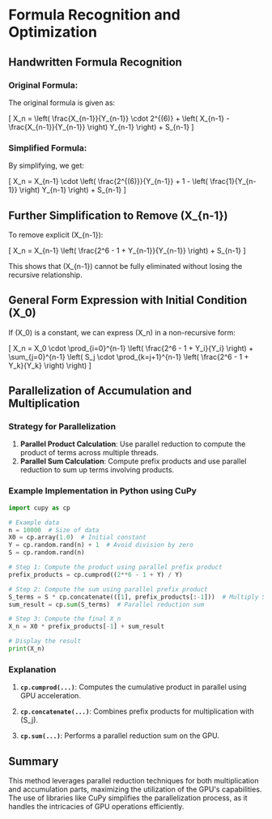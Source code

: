 

# Formula Recognition and Optimization

## Handwritten Formula Recognition

### Original Formula:
The original formula is given as:

\[
X_n = \left( \frac{X_{n-1}}{Y_{n-1}} \cdot 2^{(6)} + \left( X_{n-1} - \frac{X_{n-1}}{Y_{n-1}} \right) Y_{n-1} \right) + S_{n-1}
\]

### Simplified Formula:
By simplifying, we get:

\[
X_n = X_{n-1} \cdot \left( \frac{2^{(6)}}{Y_{n-1}} + 1 - \left( \frac{1}{Y_{n-1}} \right) Y_{n-1} \right) + S_{n-1}
\]

## Further Simplification to Remove \(X_{n-1}\)

To remove explicit \(X_{n-1}\):

\[
X_n = X_{n-1} \left( \frac{2^6 - 1 + Y_{n-1}}{Y_{n-1}} \right) + S_{n-1}
\]

This shows that \(X_{n-1}\) cannot be fully eliminated without losing the recursive relationship.

## General Form Expression with Initial Condition \(X_0\)

If \(X_0\) is a constant, we can express \(X_n\) in a non-recursive form:

\[
X_n = X_0 \cdot \prod_{i=0}^{n-1} \left( \frac{2^6 - 1 + Y_i}{Y_i} \right) + \sum_{j=0}^{n-1} \left( S_j \cdot \prod_{k=j+1}^{n-1} \left( \frac{2^6 - 1 + Y_k}{Y_k} \right) \right)
\]

## Parallelization of Accumulation and Multiplication

### Strategy for Parallelization

1. **Parallel Product Calculation**: Use parallel reduction to compute the product of terms across multiple threads.
2. **Parallel Sum Calculation**: Compute prefix products and use parallel reduction to sum up terms involving products.

### Example Implementation in Python using CuPy

```python
import cupy as cp

# Example data
n = 10000  # Size of data
X0 = cp.array(1.0)  # Initial constant
Y = cp.random.rand(n) + 1  # Avoid division by zero
S = cp.random.rand(n)

# Step 1: Compute the product using parallel prefix product
prefix_products = cp.cumprod((2**6 - 1 + Y) / Y)

# Step 2: Compute the sum using parallel prefix product
S_terms = S * cp.concatenate(([1], prefix_products[:-1]))  # Multiply S_j by the corresponding prefix product
sum_result = cp.sum(S_terms)  # Parallel reduction sum

# Step 3: Compute the final X_n
X_n = X0 * prefix_products[-1] + sum_result

# Display the result
print(X_n)
```

### Explanation

1. **`cp.cumprod(...)`**: Computes the cumulative product in parallel using GPU acceleration.
   
2. **`cp.concatenate(...)`**: Combines prefix products for multiplication with \(S_j\).

3. **`cp.sum(...)`**: Performs a parallel reduction sum on the GPU.

## Summary

This method leverages parallel reduction techniques for both multiplication and accumulation parts, maximizing the utilization of the GPU's capabilities. The use of libraries like CuPy simplifies the parallelization process, as it handles the intricacies of GPU operations efficiently.
